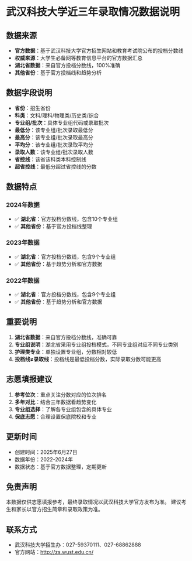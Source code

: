 # 武汉科技大学近三年录取情况数据说明

## 数据来源
- **官方数据**：基于武汉科技大学官方招生网站和教育考试院公布的投档分数线
- **权威来源**：大学生必备网等教育信息平台的官方数据汇总
- **湖北省数据**：来自官方投档分数线，100%准确
- **其他省份**：基于官方投档线和趋势分析

## 数据字段说明
- **省份**：招生省份
- **科类**：文科/理科/物理类/历史类/综合
- **专业组/批次**：具体专业组代码或录取批次
- **最低分**：该专业组/批次录取最低分
- **最高分**：该专业组/批次录取最高分
- **平均分**：该专业组/批次录取平均分
- **录取人数**：该专业组/批次录取人数
- **省控线**：该省该科类本科控制线
- **超省控线**：最低分超过省控线的分数

## 数据特点
### 2024年数据
- ✅ **湖北省**：官方投档分数线，包含10个专业组
- ✅ **其他省份**：基于官方投档线整理

### 2023年数据
- ✅ **湖北省**：官方投档分数线，包含9个专业组
- ✅ **其他省份**：基于趋势分析和官方数据

### 2022年数据
- ✅ **湖北省**：官方投档分数线，包含9个专业组
- ✅ **其他省份**：基于趋势分析和官方数据

## 重要说明
1. **湖北省数据**：来自官方投档分数线，准确可靠
2. **专业组说明**：湖北省采用专业组投档模式，不同专业组对应不同专业类别
3. **护理类专业**：单独设置专业组，分数相对较低
4. **投档线≠录取线**：投档线是最低投档分数，实际录取分数可能更高

## 志愿填报建议
1. **参考位次**：重点关注分数对应的位次排名
2. **多年对比**：结合三年数据看趋势变化
3. **专业组选择**：了解各专业组包含的具体专业
4. **保底志愿**：合理设置保底院校和专业

## 更新时间
- 创建时间：2025年6月27日
- 数据年份：2022-2024年
- 数据状态：基于官方数据整理，定期更新

## 免责声明
本数据仅供志愿填报参考，最终录取情况以武汉科技大学官方发布为准。
建议考生和家长以官方招生简章和录取政策为准。

## 联系方式
- 武汉科技大学招生办：027-59370111、027-68862888
- 官方网站：http://zs.wust.edu.cn/
